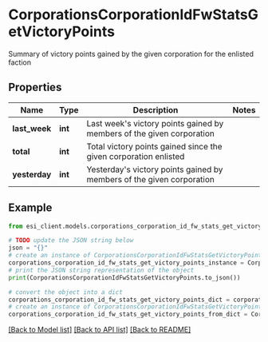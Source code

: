 # CorporationsCorporationIdFwStatsGetVictoryPoints

Summary of victory points gained by the given corporation for the enlisted faction

## Properties

Name | Type | Description | Notes
------------ | ------------- | ------------- | -------------
**last_week** | **int** | Last week&#39;s victory points gained by members of the given corporation | 
**total** | **int** | Total victory points gained since the given corporation enlisted | 
**yesterday** | **int** | Yesterday&#39;s victory points gained by members of the given corporation | 

## Example

```python
from esi_client.models.corporations_corporation_id_fw_stats_get_victory_points import CorporationsCorporationIdFwStatsGetVictoryPoints

# TODO update the JSON string below
json = "{}"
# create an instance of CorporationsCorporationIdFwStatsGetVictoryPoints from a JSON string
corporations_corporation_id_fw_stats_get_victory_points_instance = CorporationsCorporationIdFwStatsGetVictoryPoints.from_json(json)
# print the JSON string representation of the object
print(CorporationsCorporationIdFwStatsGetVictoryPoints.to_json())

# convert the object into a dict
corporations_corporation_id_fw_stats_get_victory_points_dict = corporations_corporation_id_fw_stats_get_victory_points_instance.to_dict()
# create an instance of CorporationsCorporationIdFwStatsGetVictoryPoints from a dict
corporations_corporation_id_fw_stats_get_victory_points_from_dict = CorporationsCorporationIdFwStatsGetVictoryPoints.from_dict(corporations_corporation_id_fw_stats_get_victory_points_dict)
```
[[Back to Model list]](../README.md#documentation-for-models) [[Back to API list]](../README.md#documentation-for-api-endpoints) [[Back to README]](../README.md)


